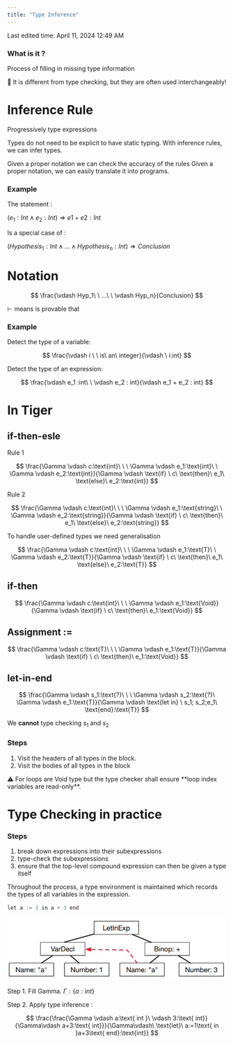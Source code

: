 ```yaml
---
title: "Type Inference"
---
```

Last edited time: April 11, 2024 12:49 AM

### What is it ?

Process of filling in missing type information

<aside>
🚨 It is different from type checking, but they are often used interchangeably!

</aside>

# Inference Rule

Progressively type expressions

Types do not need to be explicit to have static typing. With inference rules, we can infer
types.

Given a proper notation we can check the accuracy of the rules
Given a proper notation, we can easily translate it into programs.

### Example

The statement :

$(e_1: Int ∧ e_2: Int) \Longrightarrow e1 + e2: Int$

Is a special case of :

$(Hypothesis_1: Int ∧ . . . ∧
Hypothesis_n: Int) \Longrightarrow Conclusion$

# Notation

$$
\frac{\vdash Hyp_1\ \ ...\ \ \vdash Hyp_n}{Conclusion}
$$

$\vdash$ means is provable that

### Example

Detect the type of a variable:

$$
\frac{\vdash i \ \ is\ an\ integer}{\vdash \ i:int}
$$

Detect the type of an expression:

$$
\frac{\vdash e_1 :int\ \ \vdash e_2 : int}{\vdash e_1 + e_2 : int}
$$

# In Tiger

## if-then-esle

Rule 1

$$
\frac{\Gamma \vdash c:\text{int}\ \ \ \Gamma \vdash e_1:\text{int}\ \ \Gamma \vdash e_2:\text{int}}{\Gamma \vdash \text{if} \ c\ \text{then}\ e_1\ \text{else}\ e_2:\text{int}}
$$

Rule 2

$$
\frac{\Gamma \vdash c:\text{int}\ \ \ \Gamma \vdash e_1:\text{string}\ \ \Gamma \vdash e_2:\text{string}}{\Gamma \vdash \text{if} \ c\ \text{then}\ e_1\ \text{else}\ e_2:\text{string}}
$$

To handle user-defined types we need generalisation

$$
\frac{\Gamma \vdash c:\text{int}\ \ \ \Gamma \vdash e_1:\text{T}\ \ \Gamma \vdash e_2:\text{T}}{\Gamma \vdash \text{if} \ c\ \text{then}\ e_1\ \text{else}\ e_2:\text{T}}
$$

## if-then

$$
\frac{\Gamma \vdash c:\text{int}\ \ \ \Gamma \vdash e_1:\text{Void}}{\Gamma \vdash \text{if} \ c\ \text{then}\ e_1:\text{Void}}
$$

## Assignment :=

$$
\frac{\Gamma \vdash c:\text{T}\ \ \ \Gamma \vdash e_1:\text{T}}{\Gamma \vdash \text{if} \ c\ \text{then}\ e_1:\text{Void}}
$$

## let-in-end

$$
\frac{\Gamma \vdash s_1:\text{?}\ \ \ \Gamma \vdash s_2:\text{?}\ \Gamma \vdash e_1:\text{T}}{\Gamma \vdash \text{let in} \ s_1; s_2;e_1\ \text{end}:\text{T}}
$$

We **cannot** type checking $s_1$ and $s_2$

### Steps

1. Visit the headers of all types in the block.
2. Visit the bodies of all types in the block

<aside>
⚠️ For loops are Void type but the type checker shall ensure **loop index variables are read-only**.

</aside>

# Type Checking in practice

### Steps

1. break down expressions into their subexpressions
2. type-check the subexpressions
3. ensure that the top-level compound expression can then be given a type itself

Throughout the process, a type environment is maintained which records the types of all variables in the expression.

```c
let a := 1 in a + 3 end
```

![Untitled](Type%20Inference/Untitled.png)

Step 1. Fill Gamma. $\Gamma :\{a:int\}$

Step 2. Apply type inference :

$$
\frac{\frac{\Gamma \vdash a:\text{ int }\ \vdash 3:\text{ int}}{\Gamma\vdash a+3:\text{ int}}}{\Gamma\vdash\  \text{let}\ a:=1\text{ in }a+3\text{ end}:\text{int}}
$$
